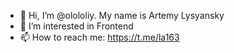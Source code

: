 - 👋 Hi, I’m @olololiy. My name is Artemy Lysyansky
- 👀 I’m interested in Frontend 
- 📫 How to reach me: https://t.me/la163

<!---
olololiy/olololiy is a ✨ special ✨ repository because its `README.md` (this file) appears on your GitHub profile.
You can click the Preview link to take a look at your changes.
--->
